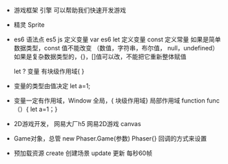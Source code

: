 - 游戏框架 引擎 可以帮助我们快速开发游戏
- 精灵 Sprite

- es6 语法点
  es5 js 定义变量 var
  es6 let 定义变量
  const 定义常量
  如果是简单数据类型，const 值不能改变  （数值，字符串，布尔值，
  null，undefined）
  如果是复杂数据类型的，{}，[]值可以改，不能把它重新整体赋值

  let ?  变量 有块级作用域{  }
- 变量的类型由值决定 let a=1;
- 变量一定有作用域，Window 全局，{ 块级作用域}
 局部作用域 function func（）{ let a=1；}



 - 2D游戏开发， 网易大厂h5
  网易2D游戏 canvas
  - Game对象，总管
  new Phaser.Game(参数) Phaser{}
  回调的方式来设置
  - 预加载资源 create 创建场景 update 更新 每秒60帧